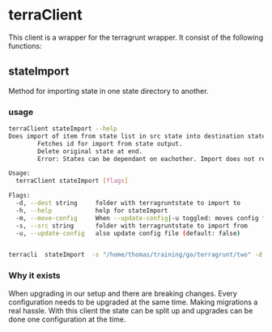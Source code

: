 # terraClient

This client is a wrapper for the terragrunt wrapper. It consist of the following functions:

## stateImport

Method for importing state in one state directory to another.

### usage

```bash
terraClient stateImport --help
Does import of item from state list in src state into destination state.
        Fetches id for import from state output.
        Delete original state at end.
        Error: States can be dependant on eachother. Import does not remove in original state on fail.

Usage:
  terraClient stateImport [flags]

Flags:
  -d, --dest string     folder with terragruntstate to import to
  -h, --help            help for stateImport
  -m, --move-config     When --update-config|-u toggled: moves config file, false: cp config file (default:false)
  -s, --src string      folder with terragruntstate to import from
  -u, --update-config   also update config file (default: false)


terracli  stateImport  -s "/home/thomas/training/go/terragrunt/two" -d "/home/thomas/training/go/terragrunt/one" -u -m 
```

### Why it exists

When upgrading in our setup and there are breaking changes. Every configuration needs to be upgraded at the same time. Making migrations a real hassle.
With this client the state can be split up and upgrades can be done one configuration at the time.
